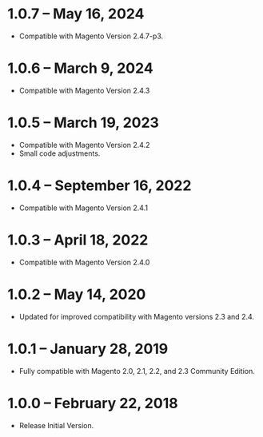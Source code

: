 1.0.7 – May 16, 2024
=============
* Compatible with Magento Version 2.4.7-p3.

1.0.6 – March 9, 2024
=============
* Compatible with Magento Version 2.4.3

1.0.5 – March 19, 2023
=============
* Compatible with Magento Version 2.4.2
* Small code adjustments.

1.0.4 – September 16, 2022
=============
* Compatible with Magento Version 2.4.1

1.0.3 – April 18, 2022
=============
* Compatible with Magento Version 2.4.0

1.0.2 – May 14, 2020
=============
* Updated for improved compatibility with Magento versions 2.3 and 2.4.

1.0.1 – January 28, 2019
=============
* Fully compatible with Magento 2.0, 2.1, 2.2, and 2.3 Community Edition. 

1.0.0 – February 22, 2018
=============
* Release Initial Version.
